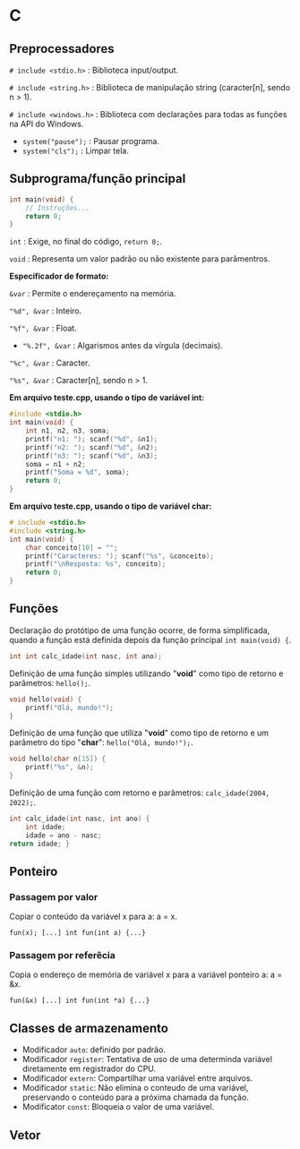# C
## Preprocessadores
`# include <stdio.h>` : Biblioteca input/output.

`# include <string.h>` : Biblioteca de manipulação string (caracter[n], sendo n  > 1).

`# include <windows.h>` : Biblioteca com declarações para todas as funções na API do Windows.
* `system("pause");` : Pausar programa.
* `system("cls");` : Limpar tela.


## Subprograma/função principal
``` c
int main(void) {
	// Instruções...
	return 0;
}
```
`int` : Exige, no final do código, `return 0;`.

`void` : Representa um valor padrão ou não existente para parâmentros.

**Especificador de formato:**

`&var` : Permite o endereçamento na memória.

`"%d", &var` : Inteiro.

`"%f", &var` : Float.
* `"%.2f", &var` : Algarismos antes da vírgula (decimais).

`"%c", &var` : Caracter.

`"%s", &var` : Caracter[n], sendo n > 1.

**Em arquivo teste.cpp, usando o tipo de variável int:**
``` c
#include <stdio.h>
int main(void) {
	int n1, n2, n3, soma;
	printf("n1: "); scanf("%d", &n1);
	printf("n2: "); scanf("%d", &n2);
	printf("n3: "); scanf("%d", &n3);
	soma = n1 + n2;
	printf("Soma = %d", soma);
	return 0;
}
```
**Em arquivo teste.cpp, usando o tipo de variável char:**
``` c
# include <stdio.h>
#include <string.h>
int main(void) {
    char conceito[10] = "";
    printf("Caracteres: "); scanf("%s", &conceito);
    printf("\nResposta: %s", conceito);
    return 0;
}
```


## Funções
Declaração do protótipo de uma função ocorre, de forma simplificada, quando a função está definida depois da função principal `int main(void) {`.
``` c
int int calc_idade(int nasc, int ano);
```
Definição de uma função simples utilizando "**void**" como tipo de retorno e parâmetros: `hello();`.
``` c
void hello(void) {
	printf("Olá, mundo!");
}
```
Definição de uma função que utiliza "**void**" como tipo de retorno e um parâmetro do tipo "**char**": `hello("Olá, mundo!");`.
``` c
void hello(char n[15]) {
	printf("%s", &n);
}
```
Definição de uma função com retorno e parâmetros: `calc_idade(2004, 2022);`.
``` c
int calc_idade(int nasc, int ano) {
	int idade;
	idade = ano - nasc;
return idade; }
```


## Ponteiro
### Passagem por valor
Copiar o conteúdo da variável x para a: a = x.

`fun(x); [...] int fun(int a) {...}`

### Passagem por referêcia
Copia o endereço de memória de variável x para a variável ponteiro a: a = &x.

`fun(&x) [...] int fun(int *a) {...}`


## Classes de armazenamento
* Modificador `auto`: definido por padrão.
* Modificador `register`: Tentativa de uso de uma determinda variável diretamente em registrador do CPU.
* Modificador `extern`: Compartilhar uma variável entre arquivos.
* Modificador `static`: Não elimina o conteudo de uma variável, preservando o conteúdo para a próxima chamada da função.
* Modificator `const`: Bloqueia o valor de uma variável.


## Vetor
